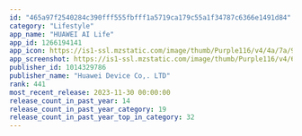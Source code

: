 ```yaml
---
id: "465a97f2540284c390fff555fbfff1a5719ca179c55a1f34787c6366e1491d84"
category: "Lifestyle"
app_name: "HUAWEI AI Life"
app_id: 1266194141
app_icon: https://is1-ssl.mzstatic.com/image/thumb/Purple116/v4/4a/7a/95/4a7a95aa-3f9c-fdfe-33f0-7d96ae46f31c/AppIcon-0-1x_U007emarketing-0-6-0-0-sRGB-0-85-220-0.png/1024x1024bb.png
app_screenshot: https://is1-ssl.mzstatic.com/image/thumb/Purple116/v4/6e/6f/21/6e6f2152-cc48-d32f-4c0e-5ae6fc2cd0f1/0772b518-73c8-4be7-b6b8-80440e1386b9_11145A-8088049CD626.jpg/1242x2688bb.png
publisher_id: 1014329786
publisher_name: "Huawei Device Co,. LTD"
rank: 441
most_recent_release: 2023-11-30 00:00:00
release_count_in_past_year: 14
release_count_in_past_year_category: 19
release_count_in_past_year_top_in_category: 32
---
```

